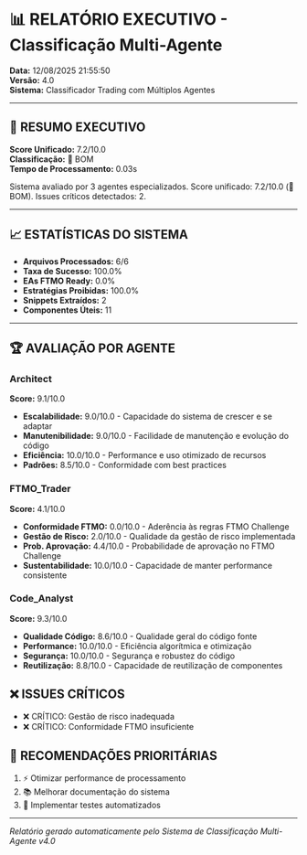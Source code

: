 # 📊 RELATÓRIO EXECUTIVO - Classificação Multi-Agente

**Data:** 12/08/2025 21:55:50  
**Versão:** 4.0  
**Sistema:** Classificador Trading com Múltiplos Agentes

---

## 🎯 RESUMO EXECUTIVO

**Score Unificado:** 7.2/10.0  
**Classificação:** 🥈 BOM  
**Tempo de Processamento:** 0.03s  

Sistema avaliado por 3 agentes especializados. Score unificado: 7.2/10.0 (🥈 BOM). Issues críticos detectados: 2.

---

## 📈 ESTATÍSTICAS DO SISTEMA

- **Arquivos Processados:** 6/6
- **Taxa de Sucesso:** 100.0%
- **EAs FTMO Ready:** 0.0%
- **Estratégias Proibidas:** 100.0%
- **Snippets Extraídos:** 2
- **Componentes Úteis:** 11

---

## 🏆 AVALIAÇÃO POR AGENTE

### Architect
**Score:** 9.1/10.0

- **Escalabilidade:** 9.0/10.0 - Capacidade do sistema de crescer e se adaptar
- **Manutenibilidade:** 9.0/10.0 - Facilidade de manutenção e evolução do código
- **Eficiência:** 10.0/10.0 - Performance e uso otimizado de recursos
- **Padrões:** 8.5/10.0 - Conformidade com best practices

### FTMO_Trader
**Score:** 4.1/10.0

- **Conformidade FTMO:** 0.0/10.0 - Aderência às regras FTMO Challenge
- **Gestão de Risco:** 2.0/10.0 - Qualidade da gestão de risco implementada
- **Prob. Aprovação:** 4.4/10.0 - Probabilidade de aprovação no FTMO Challenge
- **Sustentabilidade:** 10.0/10.0 - Capacidade de manter performance consistente

### Code_Analyst
**Score:** 9.3/10.0

- **Qualidade Código:** 8.6/10.0 - Qualidade geral do código fonte
- **Performance:** 10.0/10.0 - Eficiência algorítmica e otimização
- **Segurança:** 10.0/10.0 - Segurança e robustez do código
- **Reutilização:** 8.8/10.0 - Capacidade de reutilização de componentes

## ❌ ISSUES CRÍTICOS

- ❌ CRÍTICO: Gestão de risco inadequada
- ❌ CRÍTICO: Conformidade FTMO insuficiente

## 🚀 RECOMENDAÇÕES PRIORITÁRIAS

1. ⚡ Otimizar performance de processamento
2. 📚 Melhorar documentação do sistema
3. 🧪 Implementar testes automatizados

---

*Relatório gerado automaticamente pelo Sistema de Classificação Multi-Agente v4.0*